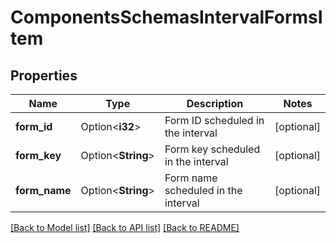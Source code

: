 # ComponentsSchemasIntervalFormsItem

## Properties

Name | Type | Description | Notes
------------ | ------------- | ------------- | -------------
**form_id** | Option<**i32**> | Form ID scheduled in the interval | [optional]
**form_key** | Option<**String**> | Form key scheduled in the interval | [optional]
**form_name** | Option<**String**> | Form name scheduled in the interval | [optional]

[[Back to Model list]](../README.md#documentation-for-models) [[Back to API list]](../README.md#documentation-for-api-endpoints) [[Back to README]](../README.md)


